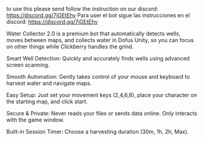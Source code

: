 to use this please send follow the instruction on our discord: https://discord.gg/7jGEtEhy
Para user el bot sigue las instrucciones en el discord: https://discord.gg/7jGEtEhy

Water Collector 2.0 is a premium bot that automatically detects wells, moves between maps, and collects water in Dofus Unity, so you can focus on other things while Clickberry handles the grind.

Smart Well Detection: Quickly and accurately finds wells using advanced screen scanning.

Smooth Automation: Gently takes control of your mouse and keyboard to harvest water and navigate maps.

Easy Setup: Just set your movement keys (2,4,6,8), place your character on the starting map, and click start.

Secure & Private: Never reads your files or sends data online. Only interacts with the game window.

Built-in Session Timer: Choose a harvesting duration (30m, 1h, 2h, Max).
